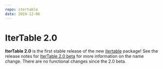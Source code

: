 ```yaml
---
repo: itertable
date: 2019-12-06
---
```


# IterTable 2.0

**IterTable 2.0** is the first stable release of the new [itertable](https://pypi.org/project/itertable) package!  See the release notes for [IterTable 2.0 beta](./itertable-2.0.0b1.md) for more information on the name change.  There are no functional changes since the 2.0 beta.
